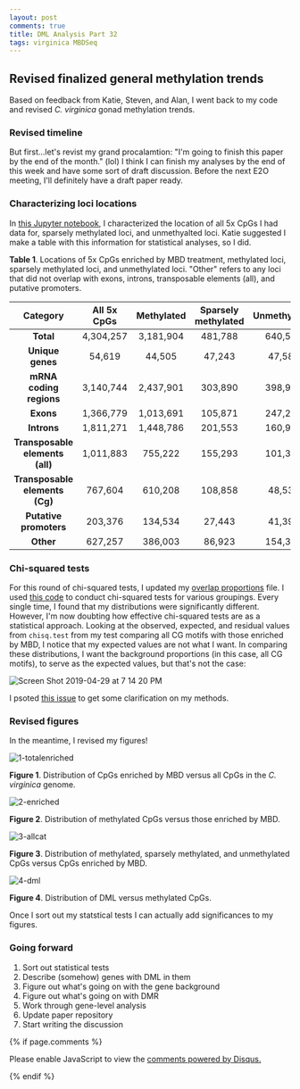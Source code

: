 ```yaml
---
layout: post
comments: true
title: DML Analysis Part 32
tags: virginica MBDSeq
---
```


## Revised finalized general methylation trends

Based on feedback from Katie, Steven, and Alan, I went back to my code and revised *C. virginica* gonad methylation trends.

### Revised timeline

But first...let's revist my grand procalamtion: "I'm going to finish this paper by the end of the month." (lol) I think I can finish my analyses by the end of this week and have some sort of draft discussion. Before the next E2O meeting, I'll definitely have a draft paper ready.

### Characterizing loci locations

In [this Jupyter notebook](https://github.com/fish546-2018/yaamini-virginica/blob/master/notebooks/2019-03-18-Characterizing-CpG-Methylation.ipynb), I characterized the location of all 5x CpGs I had data for, sparsely methylated loci, and unmethyalted loci. Katie suggested I make a table with this information for statistical analyses, so I did.

**Table 1**. Locations of 5x CpGs enriched by MBD treatment, methylated loci, sparsely methylated loci, and unmethylated loci. "Other" refers to any loci that did not overlap with exons, introns, transposable elements (all), and putative promoters.

|           **Category**          | **All 5x CpGs** | **Methylated** | **Sparsely methylated** | **Unmethylated** |
|:-------------------------------:|:---------------:|:--------------:|:-----------------------:|:----------------:|
|            **Total**            |    4,304,257    |    3,181,904   |         481,788         |      640,565     |
|         **Unique genes**        |      54,619     |     44,505     |          47,243         |      47,584      |
|     **mRNA coding regions**     |    3,140,744    |    2,437,901   |         303,890         |      398,953     |
|            **Exons**            |    1,366,779    |    1,013,691   |         105,871         |      247,217     |
|           **Introns**           |    1,811,271    |    1,448,786   |         201,553         |      160,932     |
| **Transposable elements (all)** |    1,011,883    |     755,222    |         155,293         |      101,368     |
|  **Transposable elements (Cg)** |     767,604     |     610,208    |         108,858         |      48,538      |
|      **Putative promoters**     |     203,376     |     134,534    |          27,443         |      41,399      |
|            **Other**            |     627,257     |     386,003    |          86,923         |      154,331     |

### Chi-squared tests

For this round of chi-squared tests, I updated my [overlap proportions](https://github.com/fish546-2018/yaamini-virginica/blob/master/analyses/2018-12-02-Gene-Enrichment-Analysis/2019-01-15-Overlap-Proportions.csv) file. I used [this code](https://github.com/fish546-2018/yaamini-virginica/blob/master/analyses/2018-12-02-Gene-Enrichment-Analysis/2019-01-15-Proportion-Test.Rmd) to conduct chi-squared tests for various groupings. Every single time, I found that my distributions were significantly different. However, I'm now doubting how effective chi-squared tests are as a statistical approach. Looking at the observed, expected, and residual values from `chisq.test` from my test comparing all CG motifs with those enriched by MBD, I notice that my expected values are not what I want. In comparing these distributions, I want the background proportions (in this case, all CG motifs), to serve as the expected values, but that's not the case:

![Screen Shot 2019-04-29 at 7 14 20 PM](https://user-images.githubusercontent.com/22335838/56937698-ffcf2800-6ab2-11e9-8b16-fb7b96adb154.png)

I psoted [this issue](https://github.com/RobertsLab/resources/issues/685) to get some clarification on my methods.

### Revised figures

In the meantime, I revised my figures!

![1-totalenriched](https://user-images.githubusercontent.com/22335838/56938254-b92efd00-6ab5-11e9-9435-f49676c16451.png)

**Figure 1**. Distribution of CpGs enriched by MBD versus all CpGs in the *C. virginica* genome.

![2-enriched](https://user-images.githubusercontent.com/22335838/56938073-cd262f00-6ab4-11e9-85e9-93ef18ece039.png)

**Figure 2**. Distribution of methylated CpGs versus those enriched by MBD.

![3-allcat](https://user-images.githubusercontent.com/22335838/56938074-cdbec580-6ab4-11e9-89dc-2660a252bf5d.png)

**Figure 3**. Distribution of methylated, sparsely methylated, and unmethylated CpGs versus CpGs enriched by MBD.

![4-dml](https://user-images.githubusercontent.com/22335838/56938075-cdbec580-6ab4-11e9-9734-e79c204fe370.png)

**Figure 4**. Distribution of DML versus methylated CpGs.

Once I sort out my statstical tests I can actually add significances to my figures.

### Going forward

1. Sort out statistical tests
2. Describe (somehow) genes with DML in them
3. Figure out what's going on with the gene background
4. Figure out what's going on with DMR
5. Work through gene-level analysis
6. Update paper repository
7. Start writing the discussion

{% if page.comments %}

<div id="disqus_thread"></div>
<script>

/**
*  RECOMMENDED CONFIGURATION VARIABLES: EDIT AND UNCOMMENT THE SECTION BELOW TO INSERT DYNAMIC VALUES FROM YOUR PLATFORM OR CMS.
*  LEARN WHY DEFINING THESE VARIABLES IS IMPORTANT: https://disqus.com/admin/universalcode/#configuration-variables*/
/*
var disqus_config = function () {
this.page.url = PAGE_URL;  // Replace PAGE_URL with your page's canonical URL variable
this.page.identifier = PAGE_IDENTIFIER; // Replace PAGE_IDENTIFIER with your page's unique identifier variable
};
*/
(function() { // DON'T EDIT BELOW THIS LINE
var d = document, s = d.createElement('script');
s.src = 'https://the-responsible-grad-student.disqus.com/embed.js';
s.setAttribute('data-timestamp', +new Date());
(d.head || d.body).appendChild(s);
})();
</script>
<noscript>Please enable JavaScript to view the <a href="https://disqus.com/?ref_noscript">comments powered by Disqus.</a></noscript>

{% endif %}

<script id="dsq-count-scr" src="//the-responsible-grad-student.disqus.com/count.js" async></script>

